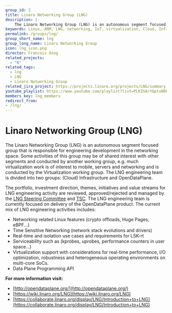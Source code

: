 ```yaml
---
group_id: 2
title: Linaro Networking Group (LNG)
description: |-
    The Linaro Networking Group (LNG) is an autonomous segment focused group that is responsible for engineering development in the networking space.
keywords: Linux, ARM, LNG, networking, IoT, virtualization, Cloud, Infrastructure, OpenDataPlane, servers, initiatives
permalink: /groups/lng/
group_short_name: lng
group_long_name: Linaro Networking Group
icon: lng_icon.png
director: Francois Ozog
related_projects:
  - "6"
related_tags:
  - lng
  - LNG
  - Linaro Networking Group
related_jira_project: https://projects.linaro.org/projects/LNG/summary
youtube_playlist: https://www.youtube.com/playlist?list=PLKZSArYQptsN0Hx7wRWQEbRfzb0D1ms-8
members_key: lng_members
redirect_from:
- /lng/
---
```

# Linaro Networking Group (LNG)

The Linaro Networking Group (LNG) is an autonomous segment focused group that is responsible for engineering development in the networking space. Some activities of this group may be of shared interest with other segments and conducted by another working group, e.g. much virtualization work is of interest to mobile, servers and networking and is conducted by the Virtualization working group. The LNG engineering team is divided into two groups: (Cloud) Infrastructure and OpenDataPlane.

The portfolio, investment direction, themes, initiatives and value streams for LNG engineering activity are reviewed, approved/rejected and managed by the [LNG Steering Committee](https://wiki.linaro.org/LNG-SC) and [TSC](https://wiki.linaro.org/TSC/). The LNG engineering team is currently focused on delivery of the OpenDataPlane product. The current mix of LNG engineering activities includes:

- Networking related Linux features (crypto offloads, Huge Pages, eBPF...)
- Time Sensitive Networking (network stack evolutions and drivers)
- Real-time and isolation use cases and requirements for LSK-rt
- Serviceability such as (kprobes, uprobes, performance counters in user space...)
- Virtualization support with considerations for real-time performance, I/O optimization, robustness and heterogeneous operating environments on multi-core SoCs.
- Data Plane Programming API

**For more information visit:**

- [http://opendataplane.org/](http://opendataplane.org/)
- [https://wiki.linaro.org/LNG](https://wiki.linaro.org/LNG)
- [https://collaborate.linaro.org/display/LNG/Introduction+to+LNG](https://collaborate.linaro.org/display/LNG/Introduction+to+LNG)
